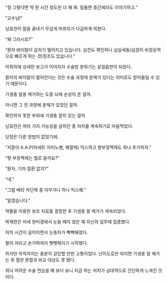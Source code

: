 “정 그렇다면 딱 한 시간 정도만 더 해 봐. 힘들면 중간에라도 이야기하고.”

“교수님!”

남효찬이 말을 끝내기 무섭게 마취의가 다급하게 외쳤다.

“왜 그러시죠?”

“환자 바이탈이 갑자기 떨어지고 있습니다. 심전도 확인하니 심실세동(심장이 비정상적으로 빠르게 뛰는 것)징조도 있습니다.”

마취의에 상세한 보고가 이어지자 수술방 분위기는 살얼음판이 되었다.

환자의 바이탈이 떨어진다는 것은 수술 과정에 문제가 있다는 의미로도 받아들일 수 있기 때문이다.

기생충 알을 제거하는 도중 뇌에 손상이 온 걸까.

아니면 그 전 과정에 문제가 있었던 걸까.

확인하지 못한 부위에 기생충 알이 있는 걸까.

남효찬은 여러 가지 가능성을 살피던 중 처치를 계속하기로 마음먹었다.

당장은 다른 방법이 없었기에.

“지훈아 A.A.P(아세트 아미노펜, 해열제) 믹스하고 항부정맥제도 하나 추가하자.”

“항 부정맥제는 뭘로 쓸까요?”

“환자, 기저 질환 없지?”

“네.”

“그럼 베타 차단제 중 아무거나 하나 믹스해.”

“알겠습니다.”

약물을 이용한 보조 치료를 결정한 후 기생충 알 제거가 계속되었다.

박재현은 미세 현미경에서 눈을 떼지 않은 채 자신의 임무에 집중했다.

처치 시간이 길어지면서 눈동자가 뻑뻑해졌다.

팔이 저리고 손가락까지 뻣뻣해지기 시작했다.

하지만 아직까지는 충분히 감당할 만한 고통이었다. 난이도로만 따지면 기생충 알 제거는 쥐 혈관 문합과 비교 대상도 못 됐다.

워낙 어려운 수술 연습을 해 보다 보니 지금 하는 처치가 상대적으로 간단하게 느껴진 것이다.